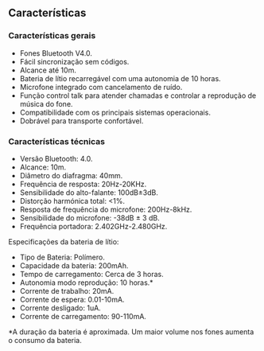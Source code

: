 ## Características 
### Características gerais 
- Fones Bluetooth V4.0. 
- Fácil sincronização sem códigos. 
- Alcance até 10m. 
- Bateria de lítio recarregável com uma autonomia de 10 horas. 
- Microfone integrado com cancelamento de ruído. 
- Função control talk para atender chamadas e controlar a reprodução de música do fone.
- Compatibilidade com os principais sistemas operacionais. 
- Dobrável para transporte confortável. 

### Características técnicas

- Versão Bluetooth: 4.0. 
- Alcance: 10m. 
- Diâmetro do diafragma: 40mm. 
- Frequência de resposta: 20Hz-20KHz. 
- Sensibilidade do alto-falante: 100dB±3dB.
- Distorção harmónica total: <1%. 
- Resposta de frequência do microfone: 200Hz-8kHz. 
- Sensibilidade do microfone: -38dB ± 3 dB. 
- Frequência portadora: 2.402GHz-2.480GHz. 

Especificações da bateria de lítio: 
- Tipo de Bateria: Polímero. 
- Capacidade da bateria: 200mAh. 
- Tempo de carregamento: Cerca de 3 horas. 
- Autonomia modo reprodução: 10 horas.* 
- Corrente de trabalho: 20mA. 
- Corrente de espera: 0.01-10mA. 
- Corrente desligado: 1uA. 
- Corrente de carregamento: 90-110mA. 

*A duração da bateria é aproximada. Um maior volume nos fones aumenta o consumo da bateria. 

